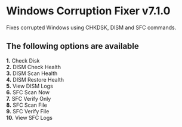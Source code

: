 # Windows Corruption Fixer v7.1.0
Fixes corrupted Windows using CHKDSK, DISM and SFC commands.
## The following options are available
**1.** Check Disk  
**2.** DISM Check Health  
**3.** DISM Scan Health  
**4.** DISM Restore Health  
**5.** View DISM Logs  
**6.** SFC Scan Now  
**7.** SFC Verify Only  
**8.** SFC Scan File  
**9.** SFC Verify File  
**10.** View SFC Logs
